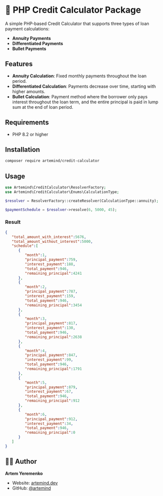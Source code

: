 # 🏦 PHP Credit Calculator Package

A simple PHP-based Credit Calculator that supports three types of loan payment calculations:
- **Annuity Payments**
- **Differentiated Payments**
- **Bullet Payments**

## Features

- **Annuity Calculation**: Fixed monthly payments throughout the loan period.
- **Differentiated Calculation**: Payments decrease over time, starting with higher amounts.
- **Bullet Calculation**: Payment method where the borrower only pays interest throughout the loan term, and the entire principal is paid in lump sum at the end of loan period.

## Requirements

- PHP 8.2 or higher

## Installation

```bash
composer require artemind/credit-calculator
```

## Usage

```php
use Artemind\CreditCalculator\ResolverFactory;
use Artemind\CreditCalculator\Enums\CalculationType;

$resolver = ResolverFactory::createResolver(CalculationType::annuity);

$paymentSchedule = $resolver->resolve(6, 5000, 45);
```

### Result

```json
{
   "total_amount_with_interest":5676,
   "total_amount_without_interest":5000,
   "schedule":[
      {
         "month":1,
         "principal_payment":759,
         "interest_payment":188,
         "total_payment":946,
         "remaining_principal":4241
      },
      {
         "month":2,
         "principal_payment":787,
         "interest_payment":159,
         "total_payment":946,
         "remaining_principal":3454
      },
      {
         "month":3,
         "principal_payment":817,
         "interest_payment":130,
         "total_payment":946,
         "remaining_principal":2638
      },
      {
         "month":4,
         "principal_payment":847,
         "interest_payment":99,
         "total_payment":946,
         "remaining_principal":1791
      },
      {
         "month":5,
         "principal_payment":879,
         "interest_payment":67,
         "total_payment":946,
         "remaining_principal":912
      },
      {
         "month":6,
         "principal_payment":912,
         "interest_payment":34,
         "total_payment":946,
         "remaining_principal":0
      }
   ]
}
```

## 👨‍💻 Author

**Artem Yeremenko**

- Website: [artemind.dev](https://artemind.dev/?utm_source=github&utm_medium=repo_credit-calculator-php&utm_campaign=personal_brand)
- GitHub: [@artemind](https://github.com/artemind)
